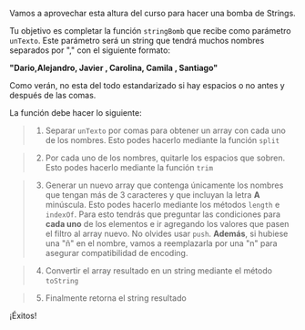 Vamos a aprovechar esta altura del curso para hacer una bomba de Strings.

Tu objetivo es completar la función `stringBomb` que recibe como parámetro `unTexto`. Este parámetro será un string que tendrá muchos nombres separados por "," con el siguiente formato:

**"Dario,Alejandro,   Javier   , Carolina, Camila , Santiago"**

Como verán, no esta del todo estandarizado si hay espacios o no antes y después de las comas.

La función debe hacer lo siguiente:

> 1. Separar `unTexto` por comas para obtener un array con cada uno de los nombres. Esto podes hacerlo mediante la función `split`

> 2. Por cada uno de los nombres, quitarle los espacios que sobren. Esto podes hacerlo mediante la función `trim`

> 3. Generar un nuevo array que contenga únicamente los nombres que tengan más de 3 caracteres y que incluyan la letra **A** minúscula. Esto podes hacerlo mediante los métodos `length` e `indexOf`. Para esto tendrás que preguntar las condiciones para **cada uno** de los elementos e ir agregando los valores que pasen el filtro al array nuevo. No olvides usar `push`. **Además**, si hubiese una "ñ" en el nombre, vamos a reemplazarla por una "n" para asegurar compatibilidad de encoding.

> 4. Convertir el array resultado en un string mediante el método `toString`

> 5. Finalmente retorna el string resultado

¡Éxitos!
